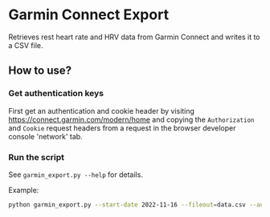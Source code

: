 # Garmin Connect Export

Retrieves rest heart rate and HRV data from Garmin Connect and writes it to a CSV file.

## How to use?

### Get authentication keys
First get an authentication and cookie header by visiting https://connect.garmin.com/modern/home 
and copying the `Authorization` and `Cookie` request headers from a request in the browser developer console 'network' tab.

### Run the script
See `garmin_export.py --help` for details.

Example:
```bash
python garmin_export.py --start-date 2022-11-16 --fileout=data.csv --auth-header="Bearer XXX" --cookie-header="GARMIN-SSO=1; GarminNoCache=true; XXXX"
```
